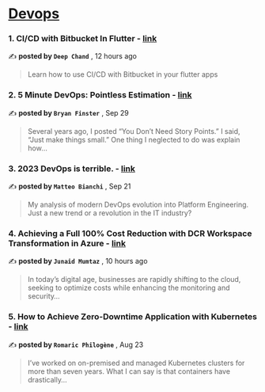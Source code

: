 
<h1><a href=https://medium.com/tag/devops/recommended target="_blank" rel="noopener noreferrer">Devops</a></h1>
<h3>1. CI/CD with Bitbucket In Flutter - <a href=https://medium.com/flutterdevs/ci-cd-with-bitbucket-in-flutter-15d260593806?source=tag_recommended_feed---------0-84----------devops----------0b4d9da0_f255_4c06_baa7_9b3afe4e538f------- target="_blank" rel="noopener noreferrer">link</a></h3>

✍️ **posted by `Deep Chand`** <date> , 12 hours ago</date>

<blockquote>Learn how to use CI/CD with Bitbucket in your flutter apps</blockquote>

<h3>2. 5 Minute DevOps: Pointless Estimation - <a href=https://medium.com/@bdfinst/5-minute-devops-pointless-estimation-182aa128edf9?source=tag_recommended_feed---------1-107----------devops----------0b4d9da0_f255_4c06_baa7_9b3afe4e538f------- target="_blank" rel="noopener noreferrer">link</a></h3>

✍️ **posted by `Bryan Finster`** <date> , Sep 29</date>

<blockquote>Several years ago, I posted “You Don’t Need Story Points.” I said, “Just make things small.” One thing I neglected to do was explain how…</blockquote>

<h3>3. 2023 DevOps is terrible. - <a href=https://medium.com/@mbianchidev/2023-devops-is-terrible-ec88162c86d7?source=tag_recommended_feed---------2-85----------devops----------0b4d9da0_f255_4c06_baa7_9b3afe4e538f------- target="_blank" rel="noopener noreferrer">link</a></h3>

✍️ **posted by `Matteo Bianchi`** <date> , Sep 21</date>

<blockquote>My analysis of modern DevOps evolution into Platform Engineering. Just a new trend or a revolution in the IT industry?</blockquote>

<h3>4. Achieving a Full 100% Cost Reduction with DCR Workspace Transformation in Azure - <a href=https://medium.com/@junaidmumtaz438/achieving-a-full-100-cost-reduction-with-dcr-workspace-transformation-in-azure-08a961e7ff17?source=tag_recommended_feed---------3-84----------devops----------0b4d9da0_f255_4c06_baa7_9b3afe4e538f------- target="_blank" rel="noopener noreferrer">link</a></h3>

✍️ **posted by `Junaid Mumtaz`** <date> , 10 hours ago</date>

<blockquote>In today’s digital age, businesses are rapidly shifting to the cloud, seeking to optimize costs while enhancing the monitoring and security…</blockquote>

<h3>5. How to Achieve Zero-Downtime Application with Kubernetes - <a href=https://medium.com/devops-dev/how-to-achieve-zero-downtime-application-with-kubernetes-ba52fdea9a9b?source=tag_recommended_feed---------4-107----------devops----------0b4d9da0_f255_4c06_baa7_9b3afe4e538f------- target="_blank" rel="noopener noreferrer">link</a></h3>

✍️ **posted by `Romaric Philogène`** <date> , Aug 23</date>

<blockquote>I’ve worked on on-premised and managed Kubernetes clusters for more than seven years. What I can say is that containers have drastically…</blockquote>

